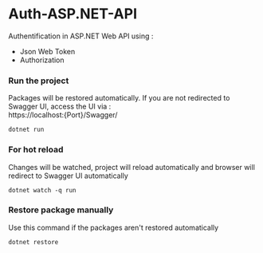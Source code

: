 # Auth-ASP.NET-API
Authentification in ASP.NET Web API using :
- Json Web Token
- Authorization
### Run the project ###

Packages will be restored automatically. If you are not redirected to Swagger UI, access the UI via : <br/>
https://localhost:{Port}/Swagger/

```
dotnet run
```

### For hot reload ###

Changes will be watched, project will reload automatically and browser will redirect to Swagger UI automatically

```
dotnet watch -q run
```

### Restore package manually ###

Use this command if the packages aren't restored automatically

```
dotnet restore
```